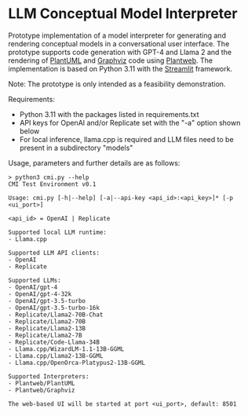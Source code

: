 # LLM Conceptual Model Interpreter

Prototype implementation of a model interpreter for generating and rendering conceptual models in a conversational user interface. The prototype supports code generation with GPT-4 and Llama 2 and the rendering of <a href="https://plantuml.com/">PlantUML</a> and <a href="https://graphs.grevian.org/">Graphviz</a> code using <a href="https://plantweb.readthedocs.io/">Plantweb</a>. The implementation is based on Python 3.11 with the <a href="https://streamlit.io/">Streamlit</a> framework.

Note: The prototype is only intended as a feasibility demonstration.

Requirements: 
- Python 3.11 with the packages listed in requirements.txt
- API keys for OpenAI and/or Replicate set with the "-a" option shown below
- For local inference, llama.cpp is required and LLM files need to be present in a subdirectory "models"

Usage, parameters and further details are as follows:

```
> python3 cmi.py --help
CMI Test Environment v0.1

Usage: cmi.py [-h|--help] [-a|--api-key <api_id>:<api_key>]* [-p <ui_port>]

<api_id> = OpenAI | Replicate

Supported local LLM runtime:
- Llama.cpp

Supported LLM API clients:
- OpenAI
- Replicate

Supported LLMs:
- OpenAI/gpt-4
- OpenAI/gpt-4-32k
- OpenAI/gpt-3.5-turbo
- OpenAI/gpt-3.5-turbo-16k
- Replicate/Llama2-70B-Chat
- Replicate/Llama2-70B
- Replicate/Llama2-13B
- Replicate/Llama2-7B
- Replicate/Code-Llama-34B
- Llama.cpp/WizardLM-1.1-13B-GGML
- Llama.cpp/Llama2-13B-GGML
- Llama.cpp/OpenOrca-Platypus2-13B-GGML

Supported Interpreters:
- Plantweb/PlantUML
- Plantweb/Graphviz

The web-based UI will be started at port <ui_port>, default: 8501
```
